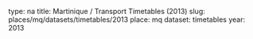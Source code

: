 type: na
title: Martinique / Transport Timetables (2013)
slug: places/mq/datasets/timetables/2013
place: mq
dataset: timetables
year: 2013
